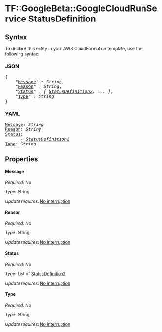 # TF::GoogleBeta::GoogleCloudRunService StatusDefinition

## Syntax

To declare this entity in your AWS CloudFormation template, use the following syntax:

### JSON

<pre>
{
    "<a href="#message" title="Message">Message</a>" : <i>String</i>,
    "<a href="#reason" title="Reason">Reason</a>" : <i>String</i>,
    "<a href="#status" title="Status">Status</a>" : <i>[ <a href="statusdefinition2.md">StatusDefinition2</a>, ... ]</i>,
    "<a href="#type" title="Type">Type</a>" : <i>String</i>
}
</pre>

### YAML

<pre>
<a href="#message" title="Message">Message</a>: <i>String</i>
<a href="#reason" title="Reason">Reason</a>: <i>String</i>
<a href="#status" title="Status">Status</a>: <i>
      - <a href="statusdefinition2.md">StatusDefinition2</a></i>
<a href="#type" title="Type">Type</a>: <i>String</i>
</pre>

## Properties

#### Message

_Required_: No

_Type_: String

_Update requires_: [No interruption](https://docs.aws.amazon.com/AWSCloudFormation/latest/UserGuide/using-cfn-updating-stacks-update-behaviors.html#update-no-interrupt)

#### Reason

_Required_: No

_Type_: String

_Update requires_: [No interruption](https://docs.aws.amazon.com/AWSCloudFormation/latest/UserGuide/using-cfn-updating-stacks-update-behaviors.html#update-no-interrupt)

#### Status

_Required_: No

_Type_: List of <a href="statusdefinition2.md">StatusDefinition2</a>

_Update requires_: [No interruption](https://docs.aws.amazon.com/AWSCloudFormation/latest/UserGuide/using-cfn-updating-stacks-update-behaviors.html#update-no-interrupt)

#### Type

_Required_: No

_Type_: String

_Update requires_: [No interruption](https://docs.aws.amazon.com/AWSCloudFormation/latest/UserGuide/using-cfn-updating-stacks-update-behaviors.html#update-no-interrupt)

